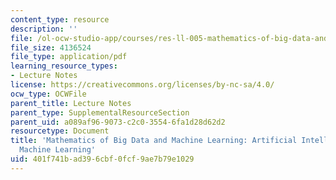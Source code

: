 ```yaml
---
content_type: resource
description: ''
file: /ol-ocw-studio-app/courses/res-ll-005-mathematics-of-big-data-and-machine-learning-january-iap-2020/401f741bad396cbf0fcf9ae7b79e1029_MITRES_LL_005IAP20_Supplemental_Ses01.pdf
file_size: 4136524
file_type: application/pdf
learning_resource_types:
- Lecture Notes
license: https://creativecommons.org/licenses/by-nc-sa/4.0/
ocw_type: OCWFile
parent_title: Lecture Notes
parent_type: SupplementalResourceSection
parent_uid: a089af96-9073-c2c0-3554-6fa1d28d62d2
resourcetype: Document
title: 'Mathematics of Big Data and Machine Learning: Artificial Intelligence and
  Machine Learning'
uid: 401f741b-ad39-6cbf-0fcf-9ae7b79e1029
---
```

